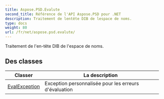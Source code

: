 ```yaml
---
title: Aspose.PSD.Evalute
second_title: Référence de l'API Aspose.PSD pour .NET
description: Traitement de lentête DIB de lespace de noms.
type: docs
weight: 80
url: /fr/net/aspose.psd.evalute/
---
```

Traitement de l'en-tête DIB de l'espace de noms.

## Des classes

| Classer | La description |
| --- | --- |
| [EvalException](./evalexception/) | Exception personnalisée pour les erreurs d'évaluation |


